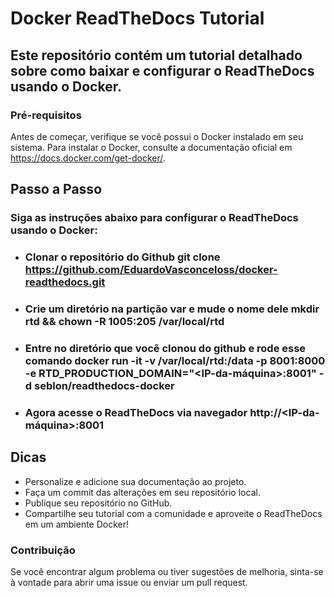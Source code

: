 # Docker ReadTheDocs Tutorial

## Este repositório contém um tutorial detalhado sobre como baixar e configurar o ReadTheDocs usando o Docker.

### Pré-requisitos
Antes de começar, verifique se você possui o Docker instalado em seu sistema. Para instalar o Docker, consulte a documentação oficial em https://docs.docker.com/get-docker/.

## Passo a Passo
### Siga as instruções abaixo para configurar o ReadTheDocs usando o Docker:

- ### Clonar o repositório do Github **git clone [<u>https://github.com/EduardoVasconceloss/docker-readthedocs.git</u>](https://github.com/EduardoVasconceloss/docker-readthedocs.git)**

- ### Crie um diretório na partição var e mude o nome dele **mkdir rtd && chown -R 1005:205 /var/local/rtd**

- ### Entre no diretório que você clonou do github e rode esse comando **docker run -it -v /var/local/rtd:/data -p 8001:8000 -e RTD_PRODUCTION_DOMAIN="\<IP-da-máquina\>:8001" -d seblon/readthedocs-docker** 

- ### Agora acesse o ReadTheDocs via navegador **http://\<IP-da-máquina\>:8001**
##
## Dicas
- Personalize e adicione sua documentação ao projeto.
- Faça um commit das alterações em seu repositório local.
- Publique seu repositório no GitHub.
- Compartilhe seu tutorial com a comunidade e aproveite o ReadTheDocs em um ambiente Docker!

### Contribuição
Se você encontrar algum problema ou tiver sugestões de melhoria, sinta-se à vontade para abrir uma issue ou enviar um pull request.
